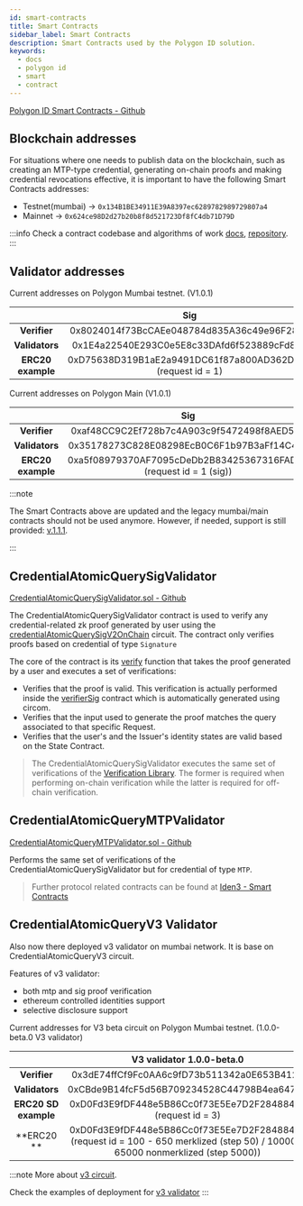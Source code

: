 ```yaml
---
id: smart-contracts
title: Smart Contracts
sidebar_label: Smart Contracts
description: Smart Contracts used by the Polygon ID solution.
keywords:
  - docs
  - polygon id
  - smart
  - contract
---
```


<a href="https://github.com/0xPolygonID/contracts" target="_blank">Polygon ID Smart Contracts - Github</a>

## Blockchain addresses

For situations where one needs to publish data on the blockchain, such as creating an MTP-type credential, generating on-chain proofs and making credential revocations effective, it is important to have the following Smart Contracts addresses:

- Testnet(mumbai) -> `0x134B1BE34911E39A8397ec6289782989729807a4`
- Mainnet -> `0x624ce98D2d27b20b8f8d521723Df8fC4db71D79D`


:::info
Check a contract codebase and algorithms of work <ins>[docs](https://docs.iden3.io/contracts/state/)</ins>, <ins>[repository](https://github.com/iden3/contracts/tree/master/contracts/state)</ins>.
:::

## Validator addresses

Current addresses on Polygon Mumbai testnet. (V1.0.1)

|                   |                             Sig                             |                             MTP                             |
| :---------------: | :---------------------------------------------------------: | :---------------------------------------------------------: |
|   **Verifier**    |         0x8024014f73BcCAEe048784d835A36c49e96F2806          |         0xF71d97Fc0262bB2e5B20912a6861da0B617a07Aa          |
|  **Validators**   |         0x1E4a22540E293C0e5E8c33DAfd6f523889cFd878          |         0x0682fbaA2E4C478aD5d24d992069dba409766121          |
| **ERC20 example** | 0xD75638D319B1aE2a9491DC61f87a800AD362D168 (request id = 1) | 0xD75638D319B1aE2a9491DC61f87a800AD362D168 (request id = 2) |

Current addresses on Polygon Main (V1.0.1)

|                   |                                Sig                                |                               MTP                                |
| :---------------: | :---------------------------------------------------------------: | :--------------------------------------------------------------: |
|   **Verifier**    |            0xaf48CC9C2Ef728b7c4A903c9f5472498f8AED5E1             |            0x1008De1794be8fAba4fc33db6dff59B1d1Ac3a64            |
|  **Validators**   |            0x35178273C828E08298EcB0C6F1b97B3aFf14C4cb             |            0x8c99F13dc5083b1E4c16f269735EaD4cFbc4970d            |
| **ERC20 example** | 0xa5f08979370AF7095cDeDb2B83425367316FAD0B (request id = 1 (sig)) | 0xa5f08979370AF7095cDeDb2B83425367316FAD0B (request id = 2 (mtp) |

:::note

The Smart Contracts above are updated and the legacy mumbai/main contracts should not be used anymore. However, if needed, support is still provided: <ins><a href="https://github.com/0xPolygonID/contracts/releases/tag/v1.1.1" target="_blank">v.1.1.1</a></ins>.

:::

## CredentialAtomicQuerySigValidator

<a href="https://github.com/0xPolygonID/contracts/blob/main/contracts/validators/CredentialAtomicQuerySigValidator.sol" target="_blank">CredentialAtomicQuerySigValidator.sol - Github</a>

The CredentialAtomicQuerySigValidator contract is used to verify any credential-related zk proof generated by user using the <a href="https://docs.iden3.io/protocol/main-circuits/#credentialAtomicQuerySigV2OnChain" target="_blank">credentialAtomicQuerySigV2OnChain</a> circuit. The contract only verifies proofs based on credential of type `Signature`

The core of the contract is its <a href="https://github.com/0xPolygonID/contracts/blob/main/contracts/validators/CredentialAtomicQuerySigValidator.sol#L41" target="_blank">verify</a> function that takes the proof generated by a user and executes a set of verifications:

- Verifies that the proof is valid. This verification is actually performed inside the
  <a href="https://github.com/0xPolygonID/contracts/blob/main/contracts/verifiers/circuits/verifierSig.sol" target="_blank">verifierSig</a> contract which is automatically generated using circom.
- Verifies that the input used to generate the proof matches the query associated to that specific Request.
- Verifies that the user's and the Issuer's identity states are valid based on the State Contract.

> The CredentialAtomicQuerySigValidator executes the same set of verifications of the [Verification Library](/docs/verifier/verification-library/verification-api-guide.md#verification---under-the-hood). The former is required when performing on-chain verification while the latter is required for off-chain verification.

## CredentialAtomicQueryMTPValidator

<a href="https://github.com/0xPolygonID/contracts/blob/main/contracts/validators/CredentialAtomicQueryMTPValidator.sol" target="_blank">CredentialAtomicQueryMTPValidator.sol - Github</a>

Performs the same set of verifications of the CredentialAtomicQuerySigValidator but for credential of type `MTP`.

> Further protocol related contracts can be found at <a href="https://docs.iden3.io/contracts/state/" target="_blank">Iden3 - Smart Contracts</a>

## CredentialAtomicQueryV3 Validator

Also now  there deployed v3 validator on mumbai network.
It is base on CredentialAtomicQueryV3 circuit.

Features of v3 validator:
- both mtp and sig proof verification
- ethereum controlled identities support
- selective disclosure support

Current addresses for V3 beta circuit on Polygon Mumbai testnet. (1.0.0-beta.0 V3 validator)

|                      |                                                    V3 validator 1.0.0-beta.0                                                    |   
|:--------------------:|:-------------------------------------------------------------------------------------------------------------------------------:|
|     **Verifier**     |                                           0x3dE74ffCf9Fc0AA6c9fD73b511342a0E653B4129                                            | 
|    **Validators**    |                                           0xCBde9B14fcF5d56B709234528C44798B4ea64761                                            |     
| **ERC20 SD example** |                                   0xD0Fd3E9fDF448e5B86Cc0f73E5Ee7D2F284884c0 (request id = 3)                                   |
|     **ERC20  **      | 0xD0Fd3E9fDF448e5B86Cc0f73E5Ee7D2F284884c0 (request id = 100 - 650 merklized (step 50) / 10000 - 65000 nonmerklized (step 5000)) |

:::note
More about <ins>[v3 circuit](./verifier/v3-circuits)</ins>.

Check the examples of deployment for <ins>[ v3 validator](https://github.com/0xPolygonID/contracts/blob/main/scripts/deployV3Validator.ts)</ins>
:::